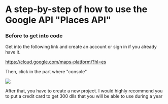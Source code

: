 # A step-by-step of how to use the Google API "Places API"

### Before to get into code 

Get into the following link and create an account or sign in if you already have it.

https://cloud.google.com/maps-platform/?hl=es

Then, click in the part where "console"

![](images/you-picture.png)

After that, you have to create a new project. I would highly recommend you to put a credit card to get 300 dlls that you will be able 
to use during a year
